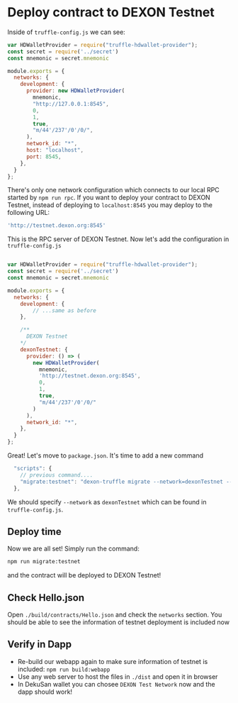 # Deploy contract to DEXON Testnet

Inside of `truffle-config.js` we can see:

```js
var HDWalletProvider = require("truffle-hdwallet-provider");
const secret = require('../secret')
const mnemonic = secret.mnemonic

module.exports = {
  networks: {
    development: {
      provider: new HDWalletProvider(
        mnemonic,
        "http://127.0.0.1:8545",
        0,
        1,
        true,
        "m/44'/237'/0'/0/",
      ),
      network_id: "*",
      host: "localhost",
      port: 8545,
    },
  }
};
```

There's only one network configuration which connects to our local RPC started by `npm run rpc`. If you want to deploy your contract to DEXON Testnet, instead of deploying to `localhost:8545` you may deploy to the following URL:
```js
'http://testnet.dexon.org:8545'
```
This is the RPC server of DEXON Testnet. Now let's add the configuration in `truffle-config.js`

```js

var HDWalletProvider = require("truffle-hdwallet-provider");
const secret = require('../secret')
const mnemonic = secret.mnemonic

module.exports = {
  networks: {
    development: {
        // ...same as before
    },

    /**
      DEXON Testnet
    */
    dexonTestnet: {
      provider: () => (
        new HDWalletProvider(
          mnemonic,
          'http://testnet.dexon.org:8545',
          0,
          1,
          true,
          "m/44'/237'/0'/0/"
        )
      ),
      network_id: "*",
    },
  }
};
```

Great! Let's move to `package.json`. It's time to add a new command
```js
  "scripts": {
    // previous command....
    "migrate:testnet": "dexon-truffle migrate --network=dexonTestnet --reset"
  },
```

We should specify `--network` as `dexonTestnet` which can be found in `truffle-config.js`.

## Deploy time

Now we are all set! Simply run the command:
```sh
npm run migrate:testnet
```

and the contract will be deployed to DEXON Testnet!

## Check Hello.json

Open `./build/contracts/Hello.json` and check the `networks` section. You should be able to see the information of testnet deployment is included now

## Verify in Dapp

- Re-build our webapp again to make sure information of testnet is included: `npm run build:webapp`
- Use any web server to host the files in `./dist` and open it in browser
- In DekuSan wallet you can chosee `DEXON Test Network` now and the dapp should work!
